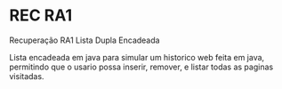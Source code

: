 # REC RA1
Recuperação RA1 Lista Dupla Encadeada 

Lista encadeada em java para simular um historico web feita em java, permitindo que o usario possa inserir, remover, e listar todas as paginas visitadas.
